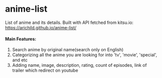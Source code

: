 # anime-list
List of anime and its details. Built with API fetched from kitsu.io: https://arichild.github.io/anime-list/
#### Main Features:
1. Search anime by original name(search only on English)
2. Categorizing all the anime you are looking for into 'tv', 'movie', 'special', and etc
3. Adding name, image, description, rating, count of episodes, link of trailer which redirect on youtube 
